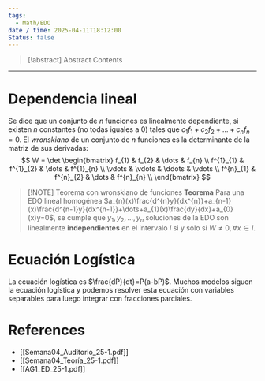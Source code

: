 ```yaml
---
tags:
  - Math/EDO
date / time: 2025-04-11T18:12:00
Status: false
---
```

> [!abstract] Abstract
> Contents

---
# Dependencia lineal
Se dice que un conjunto de $n$ funciones es linealmente dependiente, si existen $n$ constantes (no todas iguales a 0) tales que $c_{1}f_{1}+c_{2}f_{2}+\dots+c_{n}f_{n}=0$.
El *wronskiano* de un conjunto de $n$ funciones es la determinante de la matriz de sus derivadas:
$$ W =
\det \begin{bmatrix}
f_{1} & f_{2} & \dots & f_{n} \\
f^{1}_{1} & f^{1}_{2} & \dots & f^{1}_{n} \\
\vdots & \vdots & \ddots & \vdots \\
f^{n}_{1} & f^{n}_{2} & \dots & f^{n}_{n} \\
\end{bmatrix}
$$

> [!NOTE] Teorema con wronskiano de funciones
> **Teorema**
Para una EDO lineal homogénea $a_{n}(x)\frac{d^{n}y}{dx^{n}}+a_{n-1}(x)\frac{d^{n-1}y}{dx^{n-1}}+\dots+a_{1}(x)\frac{dy}{dx}+a_{0}(x)y=0$, se cumple que $y_{1},y_{2},\dots ,y_{n}$ soluciones de la EDO son linealmente **independientes** en el intervalo $I$ si y solo sí $W \neq 0,\forall x \in I$.

# Ecuación Logística
La ecuación logística es $\frac{dP}{dt}=P(a-bP)$. Muchos modelos siguen la ecuación logística y podemos resolver esta ecuación con variables separables para luego integrar con fracciones parciales.


# References

- [[Semana04_Auditorio_25-1.pdf]]
- [[Semana04_Teoría_25-1.pdf]]
- [[AG1_ED_25-1.pdf]]